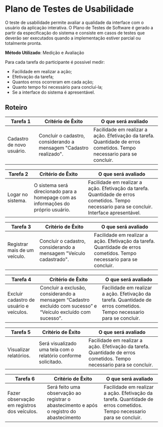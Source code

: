 # Plano de Testes de Usabilidade

O teste de usabilidade permite avaliar a qualidade da interface com o usuário da aplicação interativa. O Plano de Testes de Software é gerado a partir da especificação do sistema e consiste em casos de testes que deverão ser executados quando a implementação estiver parcial ou totalmente pronta.

**Método Utilizado**: Medição e Avaliação

Para cada tarefa do participante é possível medir:

- Facilidade em realizar a ação;
- Efetivação da tarefa;
- Quantos erros ocorreram em cada ação;
- Quanto tempo foi necessário para concluí-la;
- Se a interface do sistema é apresentável.

## Roteiro

| **Tarefa 1** | **Critério de Êxito** | **O que será avaliado** |
|--------------|-----------------------|-------------------------|
|Cadastro de novo usuário. | Concluir o cadastro, considerando a mensagem "Cadastro realizado". | Facilidade em realizar a ação. Efetivação da tarefa. Quantidade de erros cometidos. Tempo necessario para se concluir. |

| **Tarefa 2** | **Critério de Êxito** | **O que será avaliado** |
|--------------|-----------------------|-------------------------|
|Logar no sistema. | O sistema será direcionado para a homepage com as informações do próprio usuário. | Facilidade em realizar a ação. Efetivação da tarefa. Quantidade de erros cometidos. Tempo necessario para se concluir. Interface apresentável.  |

| **Tarefa 3** | **Critério de Êxito** | **O que será avaliado** |
|--------------|-----------------------|-------------------------|
|Registrar mais de um veículo. | Concluir o cadastro, considerando a mensagem "Veículo cadastrado". | Facilidade em realizar a ação. Efetivação da tarefa. Quantidade de erros cometidos. Tempo necessario para se concluir. |

| **Tarefa 4** | **Critério de Êxito** | **O que será avaliado** |
|--------------|-----------------------|-------------------------|
|Excluir cadastro de usuário e veículos. | Concluir a exclusão, considerando a mensagem “Cadastro excluído com sucesso” e “Veículo excluído com sucesso”. | Facilidade em realizar a ação. Efetivação da tarefa. Quantidade de erros cometidos. Tempo necessario para se concluir. |

| **Tarefa 5** | **Critério de Êxito** | **O que será avaliado** |
|--------------|-----------------------|-------------------------|
|Visualizar relatórios. | Será visualizado uma tela com o relatório conforme solicitado. | Facilidade em realizar a ação. Efetivação da tarefa. Quantidade de erros cometidos. Tempo necessario para se concluir. |

| **Tarefa 6** | **Critério de Êxito** | **O que será avaliado** |
|--------------|-----------------------|-------------------------|
|Fazer observação em registros dos veículos. | Será feito uma observação ao registrar o abastecimento e após o registro do abastecimento  | Facilidade em realizar a ação. Efetivação da tarefa. Quantidade de erros cometidos. Tempo necessario para se concluir. |
